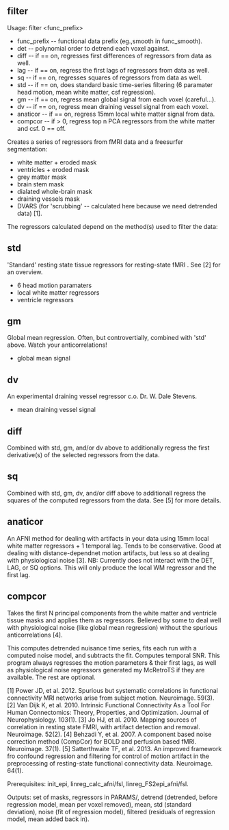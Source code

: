 filter
------
Usage: filter <func_prefix> <det> <std> <gm> <anaticor> <compcor> <compnum> <dv>

+ func_prefix -- functional data prefix (eg.,smooth in func_smooth). 
+ det -- polynomial order to detrend each voxel against. 
+ diff -- if == on, regresses first differences of regressors from data as well.
+ lag -- if == on, regress the first lags of regressors from data as well.
+ sq -- if == on, regresses squares of regressors from data as well.
+ std -- if == on, does standard basic time-series filtering (6 paramater head motion, mean white matter, csf regression).
+ gm -- if == on, regress mean global signal from each voxel (careful...). 
+ dv -- if == on, regress mean draining vessel signal from each voxel.
+ anaticor -- if == on, regress 15mm local white matter signal from data.
+ compcor -- if > 0, regress top n PCA regressors from the white matter and csf. 0 == off.

Creates a series of regressors from fMRI data and a freesurfer segmentation: 

+ white matter + eroded mask
+ ventricles + eroded mask
+ grey matter mask
+ brain stem mask
+ dialated whole-brain mask
+ draining vessels mask
+ DVARS (for 'scrubbing' -- calculated here because we need detrended data) [1].

The regressors calculated depend on the method(s) used to filter the data:

std
---
'Standard' resting state tissue regressors for resting-state fMRI . See [2] for an overview.

+ 6 head motion paramaters
+ local white matter regressors
+ ventricle regressors

gm
--
Global mean regression. Often, but controvertially, combined with 'std' above. Watch your anticorrelations!

+ global mean signal

dv
--
An experimental draining vessel regressor c.o. Dr. W. Dale Stevens. 

+ mean draining vessel signal

diff
----
Combined with std, gm, and/or dv above to additionally regress the first derivative(s) of the selected regressors from the data.

sq
--
Combined with std, gm, dv, and/or diff above to additionall regress the squares of the computed regressors from the data. See [5] for more details.

anaticor
--------
An AFNI method for dealing with artifacts in your data using 15mm local white matter regressors + 1 temporal lag. Tends to be conservative. Good at dealing with distance-dependnet motion artifacts, but less so at dealing with physiological noise [3]. NB: Currently does not interact with the DET, LAG, or SQ options. This will only produce the local WM regressor and the first lag.

compcor
-------
Takes the first N principal components from the white matter and ventricle tissue masks and applies them as regressors. Believed by some to deal well with physiological noise (like global mean regression) without the spurious anticorrelations [4]. 

This computes detrended nuisance time series, fits each run with a computed noise model, and subtracts the fit. Computes temporal SNR. This program always regresses the motion parameters \& their first lags, as well as physiological noise regressors generated my McRetroTS if they are available. The rest are optional.

[1] Power JD, et al. 2012. Spurious but systematic correlations in functional connectivity MRI networks arise from subject motion. Neuroimage. 59(3).
[2] Van Dijk K, et al. 2010. Intrinsic Functional Connectivity As a Tool For Human Connectomics: Theory, Properties, and Optimization. Journal of Neurophysiology. 103(1).
[3] Jo HJ, et al. 2010. Mapping sources of correlation in resting state FMRI, with artifact detection and removal. Neuroimage. 52(2).
[4] Behzadi Y, et al. 2007. A component based noise correction method (CompCor) for BOLD and perfusion based fMRI. Neuroimage. 37(1).
[5] Satterthwaite TF, et al. 2013. An improved framework fro confound regression and filtering for control of motion artifact in the preprocessing of resting-state functional connectivity data. Neuroimage. 64(1).

Prerequisites: init_epi, linreg_calc_afni/fsl, linreg_FS2epi_afni/fsl.

Outputs: set of masks, regressors in PARAMS/, detrend (detrended, before regression model, mean per voxel removed), mean, std (standard deviation), noise (fit of regression model), filtered (residuals of regression model, mean added back in).
